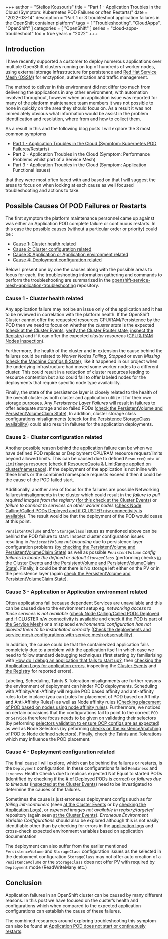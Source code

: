 +++
author = "Stelios Kousouris"
title = "Part 1 - Application Troubles in the Cloud (Symptom: Kubernetes POD Failures or often Restarts)"
date = "2022-03-14"
description = "Part 1 or 3 troubleshoot application failures in the OpenShift container platform"
tags = [
    "Troubleshooting",
    "CloudApps",
    "OpenShift"
]
categories = [
    "OpenShift"
]
series = "cloud-apps-troubleshoot"
toc = true
years = "2022"
+++

## Introduction

I have recently supported a customer to deploy numerous applications over multiple OpenShift clusters running on top of hundreds of worker nodes, using external storage infrastructure for persistence and [Red Hat Service Mesh (OSSM)](https://docs.openshift.com/container-platform/latest/service_mesh/v2x/ossm-architecture.html) for enctyption, authentication and traffic management. 

The method to deliver in this environment did not differ too much from delivering the applications in any other environment, with automation involved throughout, however when an application issue was reported for many of the platform maintenance team members it was not possible to hone in quickly on the area they should focus on. As a result it was not immediately obvious what information would be assist in the problem identification and resolution, where from and how to collect them.

As a result in this and the following blog posts I will explore the 3 most common symptoms 

* [Part 1 - Application Troubles in the Cloud (Symptom: Kubernetes POD Failures/Restarts)](https://www.wonderingtechie.com/post/2022/part-1-application-trouble-in-the-cloud-pod-restarts/)
* Part 2 - Application Troubles in the Cloud (Symptom: Performance Problems whilst part of a Service Mesh) 
* Part 3 - Application Troubles in the Cloud (Symptom: Application Functional Issues)

that they were most often faced with and based on that I will suggest the areas to focus on when looking at each cause as well focused troubleshooting and actions to take. 

## Possible Causes Of POD Failures or Restarts

The first symptom the platform maintenance personnel came up against was either an Application POD complete failure or continuous restarts. In this case the possible causes (without a particular order or priority) could be :

* [Cause 1: Cluster health related](#cause-1---cluster-health-related)
* [Cause 2: Cluster configuration related](#cause-2---cluster-configuration-related)
* [Cause 3: Application or Application environment related](#cause-3---application-or-application-environment-related)
* [Cause 4: Deployment configuration related](#cause-4---deployment-configuration-related)

Below I present one by one the causes along with the possible areas to focus for each, the troubleshooting information gathering and commands to perform the troubleshooting are summarized in the [openshift-service-mesh-application-troubleshooting](https://github.com/skoussou/openshift-service-mesh-application-troubleshooting/blob/main/TROUBLESHOOTING-ACTIONS.adoc) repository.

### Cause 1 - Cluster health related 

Any application failure may not be an issue only of the application and it has to be reviewed in correlation with the platform health. If the OpenShift Cluster cannot offer the requested resources CPU/RAM/Persistence by the POD then we need to focus on whether the *cluster state* is the expected ([check at the Cluster Events](https://github.com/skoussou/openshift-service-mesh-application-troubleshooting/blob/main/TROUBLESHOOTING-ACTIONS.adoc#cluster-events), [verify the Cluster Router state](https://github.com/skoussou/openshift-service-mesh-application-troubleshooting/blob/main/TROUBLESHOOTING-ACTIONS.adoc#cluster-router), [inspect the Registry](https://github.com/skoussou/openshift-service-mesh-application-troubleshooting/blob/main/TROUBLESHOOTING-ACTIONS.adoc#internal-registry)) and if it can offer the expected *cluster resources* ([CPU & RAM Nodes Inspection](https://github.com/skoussou/openshift-service-mesh-application-troubleshooting/blob/main/TROUBLESHOOTING-ACTIONS.adoc#cpu-ram-nodes-inspection)). 

Furthermore, the health of the cluster and in extension the cause behind the failures could be related to *Worker Nodes Failing*, *Stopped* or even *Missing* ([check the Machine Configs & State](https://github.com/skoussou/openshift-service-mesh-application-troubleshooting/blob/main/TROUBLESHOOTING-ACTIONS.adoc#nodes-machine-configs-and-states)), like it happened in our project when the underlying infrastructure had moved some worker nodes to a different cluster. This could result in a reduction of cluster resources leading to resource contention but also could fail to offer labeled nodes for the deployments that require specific node type availability.

Finally, the state of the persistence layer is closely related to the health of the overall cluster as both cluster and application utilize it for their own storage purposes. Any *Persistence Layer Failures* will result in failures to offer adequate storage and so failed PODs ([check the PersistentVolume and PersistentVolumeClaim State](https://github.com/skoussou/openshift-service-mesh-application-troubleshooting/blob/main/TROUBLESHOOTING-ACTIONS.adoc#persistentvolume-and-persitentvolumeclaim-state)), In addition,  cluster storage class configurations misalignments ([check for the Persistence StorageClass availability](https://github.com/skoussou/openshift-service-mesh-application-troubleshooting/blob/main/TROUBLESHOOTING-ACTIONS.adoc#storageclass-availability-configuration)) could also result in failures for the application deployments.

### Cause 2 - Cluster configuration related

Another possible reason behind the application failure can be when we have defined POD replicas or Deployment CPU/RAM resource request/limits beyond allowed limits. This can be caused due to defined `ResourceQuota` or `LimitRange` resource ([check if ResourceQuota & LimitRange applied on cluster/namespace](https://github.com/skoussou/openshift-service-mesh-application-troubleshooting/blob/main/TROUBLESHOOTING-ACTIONS.adoc#check-resource-quotas-limit-ranges)). If the deployment of the application is not inline with these limits or the combined namespace requests exceed it then it could be the cause of the POD failed start.

Additionally, another area of focus for the failures are possible Networking failures/misalignments in the cluster which could result in the *failure to pull required images from the registry* ([for this check at the Cluster Events](https://github.com/skoussou/openshift-service-mesh-application-troubleshooting/blob/main/TROUBLESHOOTING-ACTIONS.adoc#cluster-events)) or *failure to connect to services on other worker nodes* ([check Node Calling/Called PODs Deployed and if CLUSTER n/w connectivity is available](https://github.com/skoussou/openshift-service-mesh-application-troubleshooting/blob/main/TROUBLESHOOTING-ACTIONS.adoc#pod-deployment-location)). The result would be that the deployment of the POD would cease at this point.

`PersistentVolume` and/or `StorageClass` issues as mentioned above can be behind the POD failure to start. Inspect cluster configuration issues resulting in *`PeristentVolume` not bounding* due to persistence layer configuration problems ([by checking the PersistentVolume and PersistentVolumeClaim State](https://github.com/skoussou/openshift-service-mesh-application-troubleshooting/blob/main/TROUBLESHOOTING-ACTIONS.adoc#persistentvolume-and-persitentvolumeclaim-state)) as well as possible  *`PeristentVolume` config failures to locate the defined or default `StorageClass`*  (performing checks [in the Cluster Events](https://github.com/skoussou/openshift-service-mesh-application-troubleshooting/blob/main/TROUBLESHOOTING-ACTIONS.adoc#cluster-events) and [the PersistentVolume and PersistentVolumeClaim State](https://github.com/skoussou/openshift-service-mesh-application-troubleshooting/blob/main/TROUBLESHOOTING-ACTIONS.adoc#persistentvolume-and-persitentvolumeclaim-state)). Finally, it could be that there is No storage left either on the PV or in the persistence layer (again [check the PersistentVolume and PersistentVolumeClaim State](https://github.com/skoussou/openshift-service-mesh-application-troubleshooting/blob/main/TROUBLESHOOTING-ACTIONS.adoc#persistentvolume-and-persitentvolumeclaim-state)).


### Cause 3 - Application or Application environment related

Often applications fail because dependent Services are unavailable and this can be caused due to the environment setup eg. *networking access to those services is not available* ([check Node Calling/Called PODs Deployed and if CLUSTER n/w connectivity is available](https://github.com/skoussou/openshift-service-mesh-application-troubleshooting/blob/main/TROUBLESHOOTING-ACTIONS.adoc#pod-deployment-location) and [check if the POD is part of the Service Mesh](https://github.com/skoussou/openshift-service-mesh-application-troubleshooting/blob/main/TROUBLESHOOTING-ACTIONS.adoc#pod-is-in-the-service-mesh)) or a misplaced *environmental configuration has not allowed them to be instantiated correctly* ([Check the deployments and service mesh configurations with service mesh observability](https://github.com/skoussou/openshift-service-mesh-application-troubleshooting/blob/main/TROUBLESHOOTING-ACTIONS.adoc#service-mesh-observability)).

In addition, the cause could be that the containerized application fails completely due to a problem with the application itself in which case we need to follow standard debugging techniques (first starting by familiarising with [How do I debug an application that fails to start up?](https://cookbook.openshift.org/logging-monitoring-and-debugging/how-do-i-debug-an-application-that-fails-to-start-up.html), then
[checking the Application Logs for application errors](https://github.com/skoussou/openshift-service-mesh-application-troubleshooting/blob/main/TROUBLESHOOTING-ACTIONS.adoc#application-logs), 
inspecting the [Cluster Events](https://github.com/skoussou/openshift-service-mesh-application-troubleshooting/blob/main/TROUBLESHOOTING-ACTIONS.adoc#cluster-events) and 
[the Registry](https://github.com/skoussou/openshift-service-mesh-application-troubleshooting/blob/main/TROUBLESHOOTING-ACTIONS.adoc#internal-registry) for reported errors).

Labeling, Scheduling, Taints & Toleration misalignments are further reasons the environment of deployment can hinder POD deployments. Scheduling with Affinity/Anti-Affinity will require POD based affinity and anti-affinity rules to be in place (you can [rules for placement of POD based on Affinity and Anti-Affinity Rules]) as well as Node affinity rules ([Checking placement of POD based on nodes using node affinity rules](https://docs.openshift.com/container-platform/4.9/nodes/scheduling/nodes-scheduler-node-affinity.html)). Furthermore, we noticed on certain occasions that the configurations fail to point to the correct `POD` or `Service` therefore focus needs to be given on validating their selectors (by peforming [selectors validation to ensure OCP configs are as expected](https://github.com/skoussou/openshift-service-mesh-application-troubleshooting/blob/main/TROUBLESHOOTING-ACTIONS.adoc#selectors-validation)) as well as Node Selectors (by peforming [checks on the existence/matching of POD to Node defined selectors](https://docs.openshift.com/container-platform/4.9/nodes/scheduling/nodes-scheduler-node-selectors.html)). Finally, check the [Taints and Tolerations](https://github.com/skoussou/openshift-service-mesh-application-troubleshooting/blob/main/TROUBLESHOOTING-ACTIONS.adoc#pod-defined-tolerations) which may influence the POD placement.


### Cause 4 - Deployment configuration related

The final cause I will explore, which can be behind the failures or restarts, is the `Deployment` configuration. In these configurations failed `Readiness` and `Liveness` Health Checks due to replicas expected Not Equal to started PODs (identified by [checking if the # of Deployed PODs is correct](https://github.com/skoussou/openshift-service-mesh-application-troubleshooting/blob/main/TROUBLESHOOTING-ACTIONS.adoc#pod-replicas-desiredcreated)) or *failures due to timeouts* ([inspected at the Cluster Events](https://github.com/skoussou/openshift-service-mesh-application-troubleshooting/blob/main/TROUBLESHOOTING-ACTIONS.adoc#cluster-events)) need to be investigated to determine the causes of the failures.

Sometimes the cause is just erroneous deployment configs such as for *failing init-containers* (seen [at the Cluster Events](https://github.com/skoussou/openshift-service-mesh-application-troubleshooting/blob/main/TROUBLESHOOTING-ACTIONS.adoc#cluster-events) or by [checking the Application Logs](https://github.com/skoussou/openshift-service-mesh-application-troubleshooting/blob/main/TROUBLESHOOTING-ACTIONS.adoc#application-logs)), or *expected images not available in registry/targeted* repository (again seen [at the Cluster Events](https://github.com/skoussou/openshift-service-mesh-application-troubleshooting/blob/main/TROUBLESHOOTING-ACTIONS.adoc#cluster-events)). *Erroneous Environment Variable Configurations* should also be explored although this is not easily identifiable other than by checking for errors in the [application logs](https://github.com/skoussou/openshift-service-mesh-application-troubleshooting/blob/main/TROUBLESHOOTING-ACTIONS.adoc#application-logs) and cross-check expected environment variables based on application documentation

The deployment can also suffer from the earlier mentioned `PersistenceVolume` and `StorageClass` configuration issues as the selected in the deployment configuration `StorageClass` may not offer auto creation of a `PesistenceVolume` or the `StorageClass` does not offer PV with required by `Deployment` mode (ReadWriteMany etc.)

## Conclusion

Application failures in an OpenShift cluster can be caused by many different reasons. In this post we have focused on the custer’s health and configurations which when compared to the expected application configurations can establish the cause of these failures. 

The combined resources around exploring troubleshooting this symptom can also be found at [Application POD does not start or continuously restarts](https://github.com/skoussou/openshift-service-mesh-application-troubleshooting/blob/main/CLUSTER-HEALTH.adoc).

